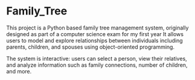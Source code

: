# Family_Tree

This project is a Python based family tree management system, originally designed as part of a computer science exam for my first year 
It allows users to model and explore relationships between individuals including parents, children, and spouses using object-oriented programming.

The system is interactive: users can select a person, view their relatives, and analyze information such as family connections, number of children, and more.
